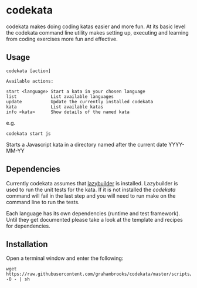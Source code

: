 # codekata

codekata makes doing coding katas easier and more fun. At its basic
level the codekata command line utility makes setting up, executing
and learning from coding exercises more fun and effective.

## Usage

    codekata [action]

	Available actions:

	start <language> Start a kata in your chosen language
	list             List available languages
	update           Update the currently installed codekata
	kata             List available katas
	info <kata>      Show details of the named kata

e.g.

	codekata start js

Starts a Javascript kata in a directory named after the current date
YYYY-MM-YY

## Dependencies

Currently codekata assumes that
[lazybuilder](https://github.com/grahambrooks/lazybuilder) is
installed. Lazybuilder is used to run the unit tests for the kata. If
it is not installed the *codekata* command will fail in the last step
and you will need to run make on the command line to run the tests.

Each language has its own dependencies (runtime and test
framework). Until they get documented please take a look at the
template and recipes for dependencies.


## Installation

Open a terminal window and enter the following:

	wget https://raw.githubusercontent.com/grahambrooks/codekata/master/scripts/install -O - | sh

